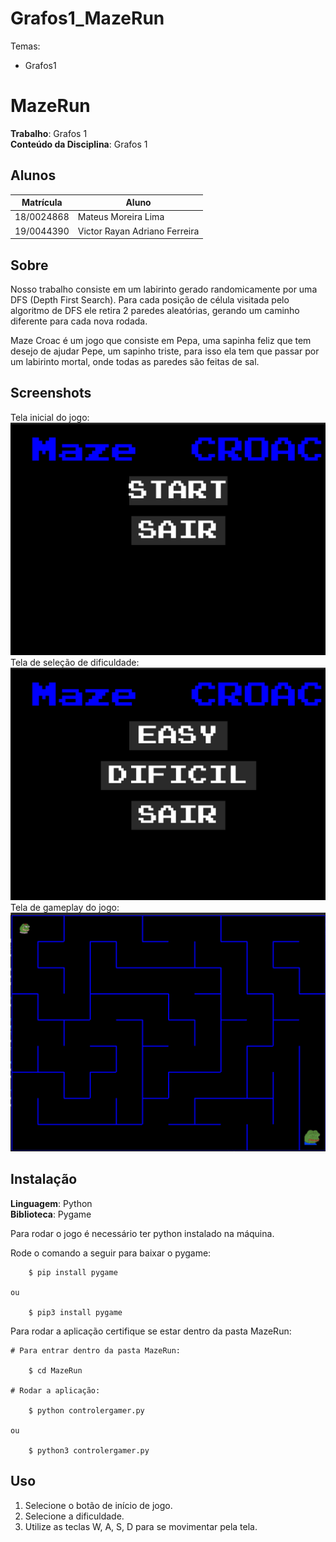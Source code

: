 # Grafos1_MazeRun
Temas:
 - Grafos1
 
# MazeRun

**Trabalho**: Grafos 1<br>
**Conteúdo da Disciplina**: Grafos 1<br>

## Alunos
|Matrícula | Aluno |
| -- | -- |
| 18/0024868  |  Mateus Moreira Lima |
| 19/0044390  |  Victor Rayan Adriano Ferreira  |

## Sobre 
Nosso trabalho consiste em um labirinto gerado randomicamente por uma DFS (Depth First Search). Para cada posição de célula visitada pelo algoritmo de DFS ele retira 2 paredes aleatórias, gerando um caminho diferente para cada nova rodada.

Maze Croac é um jogo que consiste em Pepa, uma sapinha feliz que tem desejo de ajudar Pepe, um sapinho triste, para isso ela tem que passar por um labirinto mortal, onde todas as paredes são feitas de sal.

## Screenshots
Tela inicial do jogo:
![Tela inicial jogo](./MazeRun/assets/telaInicial.png)
Tela de seleção de dificuldade:
![Tela seleção dificuldade](./MazeRun/assets/telaDificuldade.png)
Tela de gameplay do jogo:
![Tela gameplay](./MazeRun/assets/telaJogo.png)

## Instalação 
**Linguagem**: Python<br>
**Biblioteca**: Pygame<br>

Para rodar o jogo é necessário ter python instalado na máquina.

Rode o comando a seguir para baixar o pygame:
```
    $ pip install pygame

ou

    $ pip3 install pygame
```

Para rodar a aplicação certifique se estar dentro da pasta MazeRun:

```
# Para entrar dentro da pasta MazeRun:

    $ cd MazeRun

# Rodar a aplicação:

    $ python controlergamer.py

ou

    $ python3 controlergamer.py
```


## Uso

1. Selecione o botão de início de jogo.
2. Selecione a dificuldade.
3. Utilize as teclas W, A, S, D para se movimentar pela tela.

